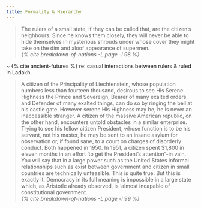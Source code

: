 ```yaml
---
title: Formality & Hierarchy
---
```


<blockquote>
  <div class="quote" markdown="1">
The rulers of a small state, if they can be called that, are the citizen’s
neighbours. Since he knows them closely, they will never be able to hide
themselves in mysterious shrouds under whose cover they might take on the
dim and aloof appearance of supermen.
  </div>
  <cite class="attribution">
    {% cite breakdown-of-nations -L page -l 98 %}
  </cite>
</blockquote>

~ {% cite ancient-futures %} re: casual interactions between rulers & ruled
in Ladakh.

<blockquote>
  <div class="quote" markdown="1">
A citizen of the Principality of Liechtenstein, whose population numbers less
than fourteen thousand, desirous to see His Serene Highness the Prince and
Sovereign, Bearer of many exalted orders and Defender of many exalted things,
can do so by ringing the bell at his castle gate. However serene His Highness
may be, he is never an inaccessible stranger. A citizen of the massive
American republic, on the other hand, encounters untold obstacles in a similar
enterprise. Trying to see his fellow citizen President, whose function is to
be his servant, not his master, he may be sent to an insane asylum for
observation or, if found sane, to a court on charges of disorderly conduct.
Both happened in 1950. In 1951, a citizen spent $1,800 in eleven months in an
effort ‘to get the President’s attention”-in vain. You will say that in a
large power such as the United States informal relationships such as exist
between government and citizen in small countries are technically unfeasible.
This is quite true. But this is exactly it. Democracy in its full meaning is
impossible in a large state which, as Aristotle already observed, is ‘almost
incapable of constitutional government.    
  </div>
  <cite class="attribution">
    {% cite breakdown-of-nations -L page -l 99 %}
  </cite>
</blockquote>
